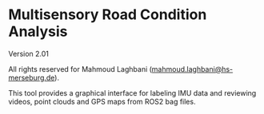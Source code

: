# Multisensory Road Condition Analysis

Version 2.01

All rights reserved for Mahmoud Laghbani (<mahmoud.laghbani@hs-merseburg.de>).

This tool provides a graphical interface for labeling IMU data and reviewing
videos, point clouds and GPS maps from ROS2 bag files.
